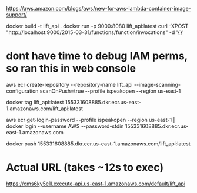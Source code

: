 https://aws.amazon.com/blogs/aws/new-for-aws-lambda-container-image-support/

docker build -t lift_api .
docker run -p 9000:8080 lift_api:latest
curl -XPOST "http://localhost:9000/2015-03-31/functions/function/invocations" -d '{}'

# dont have time to debug IAM perms, so ran this in web console
aws ecr create-repository --repository-name lift_api --image-scanning-configuration scanOnPush=true --profile ispeakopen --region us-east-1

docker tag lift_api:latest 155331608885.dkr.ecr.us-east-1.amazonaws.com/lift_api:latest

aws ecr get-login-password --profile ispeakopen --region us-east-1 | docker login --username AWS --password-stdin 155331608885.dkr.ecr.us-east-1.amazonaws.com

docker push 155331608885.dkr.ecr.us-east-1.amazonaws.com/lift_api:latest

# Actual URL (takes ~12s to exec)
https://cms6ky5e1l.execute-api.us-east-1.amazonaws.com/default/lift_api
